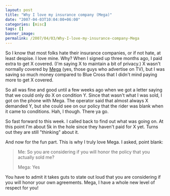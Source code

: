 ```yaml
---
layout: post
title: "Why I love my insurance company (Mega)"
date: "2007-04-03T10:04:00+06:00"
categories: [misc]
tags: []
banner_image: 
permalink: /2007/04/03/Why-I-love-my-insurance-company-Mega
---
```


So I know that most folks hate their insurance companies, or if not hate, at least despise. I love mine. Why? When I signed up three months ago, I paid extra to get X covered. (I'm saying X to maintain a bit of privacy.) X wasn't normally covered by <a href="https://www.megainsurance.com/Default.aspx">Mega</a> (yes, those guys who advertise on TV), but I was saving so much money compared to Blue Cross that I didn't mind paying more to get X covered.

So all was fine and good until a few weeks ago when we got a letter saying that we could only do X on condition Y. Since that wasn't what I was sold, I got on the phone with Mega. The operator said that almost always X demanded Y, but she could see on our policy that the rider was blank when it came to conditions. Hah, I though. There ya go. 

So fast forward to this week. I called back to find out what was going on. At this point I'm about 5k in the hole since they haven't paid for X yet. Turns out they are still "thinking" about it.

And now for the fun part. This is why I truly love Mega. I asked, point blank:

<blockquote>
Me: So you are considering if you will honor the policy that you actually sold me?

Mega: Yes
</blockquote>

You have to admit it takes guts to state out loud that you are considering if you will honor your own agreements. Mega, I have a whole new level of respect for you!